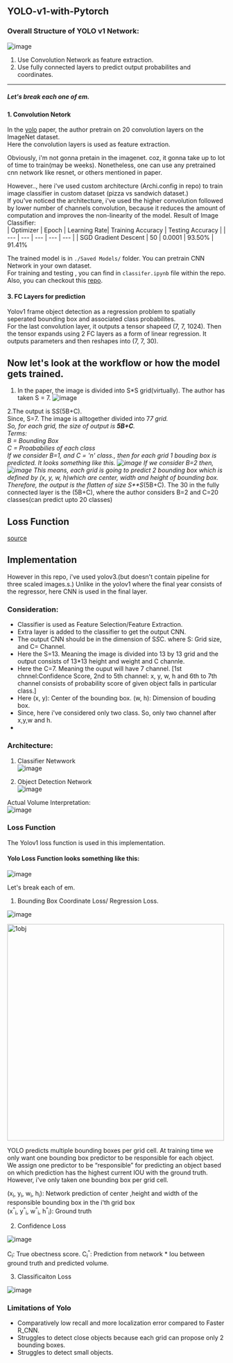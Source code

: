 ## YOLO-v1-with-Pytorch

### Overall Structure of YOLO v1 Network:  
![image](https://user-images.githubusercontent.com/40908371/182013335-922f1e30-b747-4851-960d-741a1ae64236.png)    
1. Use Convolution Network as feature extraction.  
2. Use fully connected layers to predict output probabilites and coordinates. 
  
  --------------------------------------------------------------------------------------------------
 ##### Let's break each one of em.  
 
#### 1. Convolution Netork
In the [yolo](https://arxiv.org/abs/1506.02640) paper, the author pretrain on 20 convolution layers on the ImageNet dataset.    
Here the convolution layers is used as feature extraction. 

Obviously, i'm not gonna pretain in the imagenet. coz, it gonna take up to lot of time to train(may be weeks).
Nonetheless, one can use any pretrained cnn network like resnet, or others mentioned in paper.

However.., here i've used custom architecture (Archi.config in repo) to train image classifier in custom dataset (pizza vs sandwich dataset.)  
If you've noticed the architecture, i've used the higher convolution followed by lower number of channels convolution, because it reduces the amount of computation and improves the non-linearity of the model. 
Result of Image Classifier:    
|  Optimizer | Epoch | Learning Rate| Training Accuracy | Testing Accuracy |
| --- | --- | --- | --- | --- |
|     SGD Gradient Descent       |  50  | 0.0001 | 93.50% | 91.41%  
  
The trained model is in ```./Saved Models/``` folder. You can pretrain CNN Network in your own dataset.  
For training and testing , you can find in  ```classifer.ipynb``` file within  the repo.  
Also, you can checkout this [repo](https://github.com/shulavkarki/Image-Classification-in-Custom-dataset).  
  
#### 3. FC Layers for prediction
Yolov1 frame object detection as a regression problem to spatially seperated bounding box and associated class probabilites.  
For the last convolution layer, it outputs a tensor shapeed (7, 7, 1024). Then the tensor expands using 2 FC layers as a form of linear regression. It outputs parameters and then reshapes into (7, 7, 30).  

## Now let's look at the workflow or how the model gets trained.

1. In the paper, the image is divided into S*S grid(virtually). The author has taken S = 7.
 ![image](https://user-images.githubusercontent.com/40908371/178311634-c970f0d6-1e09-486c-b2f8-4851961dae5e.png)
  
2.The output is S*S*(5B+C).  
Since, S=7. The image is alltogether divided into 7*7 grid.  
So, for each grid, the size of output is **5B+C**.  
Terms:  
B = Bounding Box  
C = Proababilies of each class  
If we consider B=1, and C = 'n' class., then for each grid 1 bouding box is predicted. It looks something like this.
![image](https://user-images.githubusercontent.com/40908371/178313510-cfe4ca18-4cdc-448b-ba64-c6053bb528f5.png)
If we consider B=2 then,
![image](https://user-images.githubusercontent.com/40908371/178315220-fb3e1b2a-e2cd-4b66-920e-f3528e3c5467.png)
This means, each grid is going to predict 2 bounding box which is defined by (x, y, w, h)which are center, width and height of bounding box.   
Therefore, the output is the flatten of size S**S*(5B+C).
The 30 in the fully connected layer is the (5B+C), where the author considers B=2 and C=20 classes(can predict upto 20 classes)

## Loss Function
[source](https://www.linkedin.com/feed/update/urn:li:activity:6929243398876909568/)
<!-- ![image](https://user-images.githubusercontent.com/40908371/178316932-40efa075-68d2-4027-b9df-f7848650bec5.png) -->

## Implementation 
However in this repo, i've used yolov3.(but doesn't contain pipeline for three scaled images.s.)
Unlike in the yolov1 where the final year consists of the regressor, here CNN is used in the final layer.  
### Consideration:  
- Classifier is used as Feature Selection/Feature Extraction.
- Extra layer is added to the classifier to get the output CNN.
- The output CNN should be in the dimension of S*S*C. where S: Grid size, and C= Channel.
- Here the S=13. Meaning the image is divided into 13 by 13 grid and the output consists of 13*13 height and weight and C channle.
- Here the C=7. Meaning the ouput will have 7 channel. [1st chnnel:Confidence Score, 2nd to 5th channel: x, y, w, h and 6th to 7th channel consists of probability score of given object falls in particular class.]  
- Here (x, y): Center of the bounding box. (w, h): Dimension of bouding box.  
- Since, here i've considered only two class. So, only two channel after x,y,w and h.  
- 

 

### Architecture:  
  
1. Classifier Netwwork    
![image](https://user-images.githubusercontent.com/40908371/181306245-654a3270-3e28-4441-8b9a-ce098ead4afe.png)
  
2. Object Detection Network  
![image](https://user-images.githubusercontent.com/40908371/181923530-5e035567-4e1e-4c3e-8478-3556240e7d57.png)

Actual Volume Interpretation:  
![image](https://user-images.githubusercontent.com/40908371/181935037-92292f52-13db-4055-a98e-7da5c779d5ec.png)

### Loss Function
The Yolov1 loss function is used in this implementation.  

#### Yolo Loss Function looks something like this:  
  
![image](https://user-images.githubusercontent.com/40908371/182013294-37031ca7-dea1-40f3-a864-6b7e6beb580c.png)  
  
Let's break each of em. 
  
1. Bounding Box Coordinate Loss/ Regression Loss.  
  
![image](https://user-images.githubusercontent.com/40908371/182013421-fdbb1f8e-fa17-4440-9368-e2027f92f6a3.png)  
  
  
<img src="https://user-images.githubusercontent.com/40908371/182176740-214aab10-0ada-4bb4-a440-72126873527a.png" alt="1obj" width=500/>
  
YOLO predicts multiple bounding boxes per grid cell. At training time we only want one bounding box predictor to be responsible for each object.  
We assign one predictor to be “responsible” for predicting an object based on which prediction has the highest current IOU with the ground truth.  
However, i've only taken one bounding box per grid cell.  
  
 (x<sub>i</sub>, y<sub>i</sub>, w<sub>i</sub>, h<sub>i</sub>): Network prediction of center ,height and width of the responsible bounding box in the i'th grid box    
 (x<sup>^</sup><sub>i</sub>, y<sup>^</sup><sub>i</sub>, w<sup>^</sup><sub>i</sub>, h<sup>^</sup><sub>i</sub>): Ground truth  
  
2. Confidence Loss  
  
![image](https://user-images.githubusercontent.com/40908371/182013462-7b5049fa-ba5f-4947-9a82-3d205c4bcdac.png)  
  
  C<sub>i</sub>: True obectness score.
  C<sub>i</sub><sup>^</sup>: Prediction from network * Iou between ground truth and predicted volume.  


3. Classificaiton Loss  
  
![image](https://user-images.githubusercontent.com/40908371/182013451-351d3013-b9ea-4359-bd36-ce492a10a0d4.png)   
  
### Limitations of Yolo  
  
- Comparatively low recall and more localization error compared to Faster R_CNN.  
- Struggles to detect close objects because each grid can propose only 2 bounding boxes.  
- Struggles to detect small objects.  
